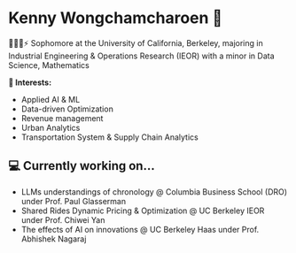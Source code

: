 # Kenny Wongchamcharoen 👋

👨🏻‍💻⚡ Sophomore at the University of California, Berkeley, majoring in Industrial Engineering & Operations Research (IEOR) with a minor in Data Science, Mathematics

**🥼 Interests:**
- Applied AI & ML
- Data-driven Optimization
- Revenue management
- Urban Analytics
- Transportation System & Supply Chain Analytics

## 💻 Currently working on...
- LLMs understandings of chronology @ Columbia Business School (DRO) under Prof. Paul Glasserman
- Shared Rides Dynamic Pricing & Optimization @ UC Berkeley IEOR under Prof. Chiwei Yan
- The effects of AI on innovations @ UC Berkeley Haas under Prof. Abhishek Nagaraj
